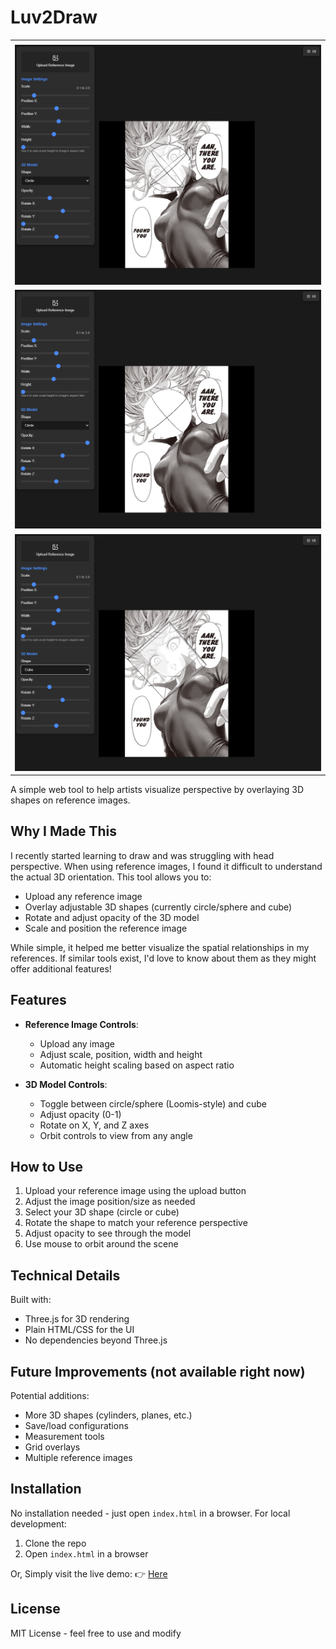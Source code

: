 # Luv2Draw

<table>
    <tr>
    <td></td>
  </tr>
  <tr>
    <td><img src="./img/circle.png" alt="Image 00" width="650"></td>
  </tr>
  <tr>
    <td><img src="./img/circle1.png" alt="Image 01" width="650"></td>
  </tr>
  <tr>
    <td><img src="./img/cube.png" alt="Image 02" width="650"></td>
  </tr>
</table>
A simple web tool to help artists visualize perspective by overlaying 3D shapes on reference images.

## Why I Made This

I recently started learning to draw and was struggling with head perspective. When using reference images, I found it difficult to understand the actual 3D orientation. This tool allows you to:

- Upload any reference image
- Overlay adjustable 3D shapes (currently circle/sphere and cube)
- Rotate and adjust opacity of the 3D model
- Scale and position the reference image

While simple, it helped me better visualize the spatial relationships in my references. If similar tools exist, I'd love to know about them as they might offer additional features!

## Features

- **Reference Image Controls**:
  - Upload any image
  - Adjust scale, position, width and height
  - Automatic height scaling based on aspect ratio

- **3D Model Controls**:
  - Toggle between circle/sphere (Loomis-style) and cube
  - Adjust opacity (0-1)
  - Rotate on X, Y, and Z axes
  - Orbit controls to view from any angle

## How to Use

1. Upload your reference image using the upload button
2. Adjust the image position/size as needed
3. Select your 3D shape (circle or cube)
4. Rotate the shape to match your reference perspective
5. Adjust opacity to see through the model
6. Use mouse to orbit around the scene

## Technical Details

Built with:
- Three.js for 3D rendering
- Plain HTML/CSS for the UI
- No dependencies beyond Three.js

## Future Improvements (not available right now)

Potential additions:
- More 3D shapes (cylinders, planes, etc.)
- Save/load configurations
- Measurement tools
- Grid overlays
- Multiple reference images 

## Installation

No installation needed - just open `index.html` in a browser. For local development:
1. Clone the repo
2. Open `index.html` in a browser
   
Or, Simply visit the live demo: 👉 [Here](https://ihefty.github.io/Luv2Draw/)

## License

MIT License - feel free to use and modify
